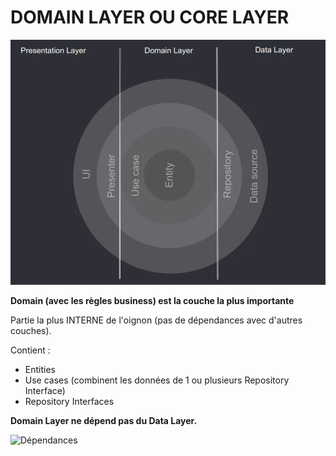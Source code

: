 ﻿# DOMAIN LAYER OU CORE LAYER

![Onion](./Ressources/Layer.png)

**Domain (avec les règles business) est la couche la plus importante**

Partie la plus INTERNE de l'oignon (pas de dépendances avec d'autres couches).

Contient :
* Entities
* Use cases (combinent les données de 1 ou plusieurs Repository Interface)
* Repository Interfaces 

**Domain Layer ne dépend pas du Data Layer.**

![Dépendances](./Ressources/Dépendance.png)
